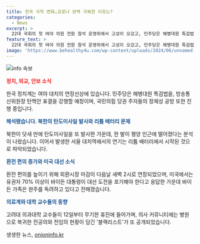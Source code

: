 ```yaml
---
title: 한국 극적 변화…코로나 완벽 극복한 이유는?
categories:
  - News
excerpt: >
  22대 국회의 첫 여야 의원 전원 참석 운영위에서 고성이 오갔고, 민주당은 해병대원 특검법과 방통위원장 탄핵안 표결을 강행할 계획으로 여야 대치가 전망됐습니다. 국민의힘 당권 주자 한동훈원희룡 후보가 정체성 공방, 북한이 닷새 만에 탄도미사일 발사, 서울 대치역에서 발생한 연기는 리튬 배터리에서 시작된 것으로 파악되고, 미국 유권자 70% 이상이 바이든 대통령의 대선 도전 포기 찬성, 고려대 의과대학 교수들이 휴진에 들어갔다. (150자)
feature_text: >
  22대 국회의 첫 여야 의원 전원 참석 운영위에서 고성이 오갔고, 민주당은 해병대원 특검법과 방통위원장 탄핵안 표결을 강행할 계획으로 여야 대치가 전망됐습니다. 국민의힘 당권 주자 한동훈원희룡 후보가 정체성 공방, 북한이 닷새 만에 탄도미사일 발사, 서울 대치역에서 발생한 연기는 리튬 배터리에서 시작된 것으로 파악되고, 미국 유권자 70% 이상이 바이든 대통령의 대선 도전 포기 찬성, 고려대 의과대학 교수들이 휴진에 들어갔다. (150자)
image: 'https://www.behealthy4u.com/wp-content/uploads/2024/06/unnamed-file.png'
---
```


<p><img src="https://www.behealthy4u.com/wp-content/uploads/2024/06/unnamed-file.png" alt="info 속보" /></p>

<p><b><span style="color: #ee2323;">정치, 외교, 안보 소식</span></b></p>

<p>한국 정치계는 여야 대치의 연장선상에 있습니다. 민주당은 해병대원 특검법을, 방송통신위원장 탄핵안 표결을 강행할 예정이며, 국민의힘 당권 주자들의 정체성 공방 또한 진행 중입니다.</p>

<p><b><span style="color: #1a5490;">해석됐습니다. 북한의 탄도미사일 발사와 리튬 배터리 문제</span></b></p>

<p>북한이 닷새 만에 탄도미사일을 또 발사한 가운데, 한 발이 평양 인근에 떨어졌다는 분석이 나왔습니다. 이어서 발생한 서울 대치역에서의 연기는 리튬 배터리에서 시작된 것으로 파악되었습니다.</p>

<p><b><span style="color: #1a5490;">환전 편의 증가와 미국 대선 소식</span></b></p>

<p>환전 편의를 높이기 위해 외환시장 마감이 다음날 새벽 2시로 연장되었으며, 미국에서는 유권자 70% 이상이 바이든 대통령이 대선 도전을 포기해야 한다고 응답한 가운데 바이든 가족은 완주를 독려하고 있다고 전해졌습니다.</p>

<p><b><span style="color: #1a5490;">의료계와 대학 교수들의 동향</span></b></p>

<p>고려대 의과대학 교수들이 12일부터 무기한 휴진에 들어가며, 의사 커뮤니티에는 병원으로 복귀한 전공의와 전임의 현황이 담긴 '블랙리스트'가 또 공개되었습니다.</p>
생생한 뉴스, <a href="https://onioninfo.kr" rel="dofollow">onioninfo.kr</a>


